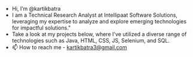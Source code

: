 - Hi, I’m @kartikbatra
- I am a Technical Research Analyst at Intellipaat Software Solutions, leveraging my expertise to analyze and explore emerging technologies for impactful solutions."
- Take a look at my projects below, where I've utilized a diverse range of technologies such as Java, HTML, CSS, JS, Selenium, and SQL.
- 📫 How to reach me - kartikbatra3@gmail.com

<!---
kartikbatra/kartikbatra is a ✨ special ✨ repository because its `README.md` (this file) appears on your GitHub profile.
You can click the Preview link to take a look at your changes.
--->

